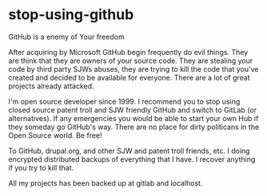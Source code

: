 # stop-using-github
GitHub is a enemy of Your freedom

After acquiring by Microsoft GitHub begin frequently do evil things. They are think that they are owners of your source code. They are stealing your code by third party SJWs abuses, they are trying to kill the code that you've created and decided to be available for everyone. There are a lot of great projects already attacked.

I'm open source developer since 1999. I recommend you to stop using closed source patent troll and SJW friendly GitHub and switch to GitLab (or alternatives). If any emergencies you would be able to start your own Hub if they someday go GitHub's way. There are no place for dirty politicans in the Open Source world. Be free!

To GitHub, drupal.org, and other SJW and patent troll friends, etc. I doing encrypted distributed backups of everything that I have. I recover anything if you try to kill that.

All my projects has been backed up at gitlab and localhost.
